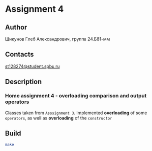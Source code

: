 # Assignment 4
## Author
Шикунов Глеб Александрович, группа 24.Б81-мм
## Contacts
st128274@student.spbu.ru
## Description
### Home assignment 4 - overloading comparison and output operators
Classes taken from `Asssignment 3`. Implemented __overloading__ of some `operators`, as well as __overloading__ of the `constructor`
## Build
```bash
make
```
